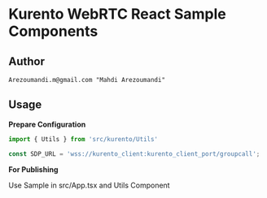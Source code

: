 # Kurento WebRTC React Sample Components

## Author 
    Arezoumandi.m@gmail.com "Mahdi Arezoumandi"
## Usage

**Prepare Configuration**

```ts
import { Utils } from 'src/kurento/Utils'

const SDP_URL = 'wss://kurento_client:kurento_client_port/groupcall';
```

**For Publishing**

Use Sample in src/App.tsx and Utils Component
